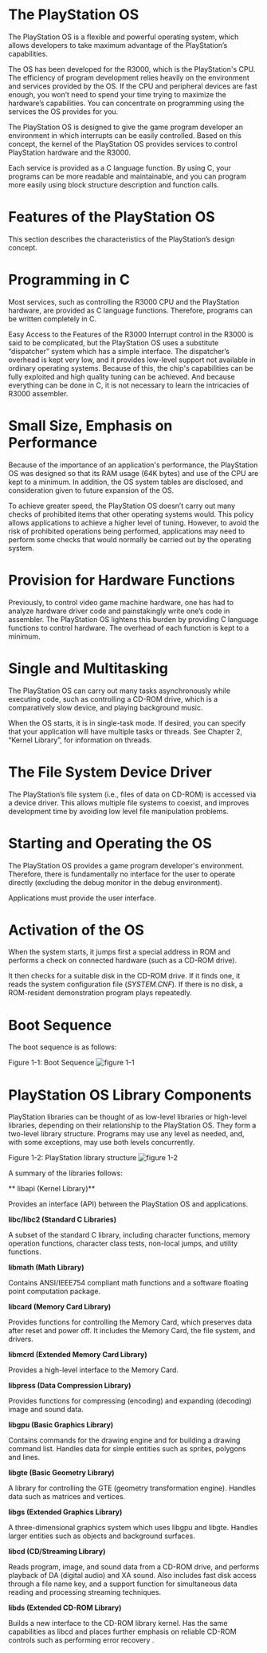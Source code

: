 
# The PlayStation OS

The PlayStation OS is a flexible and powerful operating system, which allows developers to take maximum advantage of the PlayStation’s capabilities.

The OS has been developed for the R3000, which is the PlayStation's CPU. The efficiency of program development relies heavily on the environment and services provided by the OS. If the CPU and peripheral devices are fast enough, you won’t need to spend your time trying to maximize the hardware’s capabilities. You can concentrate on programming using the services the OS provides for you.

The PlayStation OS is designed to give the game program developer an environment in which interrupts can be easily controlled. Based on this concept, the kernel of the PlayStation OS provides services to control PlayStation hardware and the R3000.

Each service is provided as a C language function. By using C, your programs can be more readable and maintainable, and you can program more easily using block structure description and function calls.

# Features of the PlayStation OS

This section describes the characteristics of the PlayStation’s design concept.

# Programming in C

Most services, such as controlling the R3000 CPU and the PlayStation hardware, are provided as C language functions. Therefore, programs can be written completely in C.

Easy Access to the Features of the R3000
Interrupt control in the R3000 is said to be complicated, but the PlayStation OS uses a substitute “dispatcher” system which has a simple interface. The dispatcher’s overhead is kept very low, and it provides low-level support not available in ordinary operating systems. Because of this, the chip's capabilities can be fully exploited and high quality tuning can be achieved. And because everything can be done in C, it is not necessary to learn the intricacies of R3000 assembler.

# Small Size, Emphasis on Performance

Because of the importance of an application's performance, the PlayStation OS was designed so that its RAM usage (64K bytes) and use of the CPU are kept to a minimum. In addition, the OS system tables are disclosed, and consideration given to future expansion of the OS.

To achieve greater speed, the PlayStation OS doesn’t carry out many checks of prohibited items that other operating systems would. This policy allows applications to achieve a higher level of tuning. However, to avoid the risk of prohibited operations being performed, applications may need to perform some checks that would normally be carried out by the operating system.

# Provision for Hardware Functions

Previously, to control video game machine hardware, one has had to analyze hardware driver code and painstakingly write one’s code in assembler. The PlayStation OS lightens this burden by providing C language functions to control hardware. The overhead of each function is kept to a minimum.

# Single and Multitasking

The PlayStation OS can carry out many tasks asynchronously while executing code, such as controlling a CD-ROM drive, which is a comparatively slow device, and playing background music.

When the OS starts, it is in single-task mode. If desired, you can specify that your application will have multiple tasks or threads. See Chapter 2, “Kernel Library”, for information on threads.

# The File System Device Driver

The PlayStation’s file system (i.e., files of data on CD-ROM) is accessed via a device driver. This allows multiple file systems to coexist, and improves development time by avoiding low level file manipulation problems.

# Starting and Operating the OS

The PlayStation OS provides a game program developer's environment. Therefore, there is fundamentally no interface for the user to operate directly (excluding the debug monitor in the debug environment).

Applications must provide the user interface.

# Activation of the OS

When the system starts, it jumps first a special address in ROM and performs a check on connected hardware (such as a CD-ROM drive).

It then checks for a suitable disk in the CD-ROM drive. If it finds one, it reads the system configuration file (*SYSTEM.CNF*).
If there is no disk, a ROM-resident demonstration program plays repeatedly.

# Boot Sequence

The boot sequence is as follows:

Figure 1-1: Boot Sequence
 ![figure 1-1](images/figure_1-1.png)
 
 # PlayStation OS Library Components

PlayStation libraries can be thought of as low-level libraries or high-level libraries, depending on their relationship to the PlayStation OS. They form a two-level library structure. Programs may use any level as needed, and, with some exceptions, may use both levels concurrently.

Figure 1-2: PlayStation library structure
 ![figure 1-2](images/figure_1-2.png)

A summary of the libraries follows:

** libapi (Kernel Library)**

Provides an interface (API) between the PlayStation OS and applications.

**libc/libc2 (Standard C Libraries)**

A subset of the standard C library, including character functions, memory operation functions, character class tests, non-local jumps, and utility functions.

**libmath (Math Library)**

Contains ANSI/IEEE754 compliant math functions and a software floating point computation package.

**libcard (Memory Card Library)**

Provides functions for controlling the Memory Card, which preserves data after reset and power off. It includes the Memory Card, the file system, and drivers.

**libmcrd (Extended Memory Card Library)**

Provides a high-level interface to the Memory Card.

**libpress (Data Compression Library)**

Provides functions for compressing (encoding) and expanding (decoding) image and sound data.

**libgpu (Basic Graphics Library)**

Contains commands for the drawing engine and for building a drawing command list. Handles data for simple entities such as sprites, polygons and lines.

**libgte (Basic Geometry Library)**

A library for controlling the GTE (geometry transformation engine). Handles data such as matrices and vertices.

**libgs (Extended Graphics Library)**

A three-dimensional graphics system which uses libgpu and libgte. Handles larger entities such as objects and background surfaces.

**libcd (CD/Streaming Library)**

Reads program, image, and sound data from a CD-ROM drive, and performs playback of DA (digital audio) and XA sound. Also includes fast disk access through a file name key, and a support function for simultaneous data reading and processing streaming techniques.

**libds (Extended CD-ROM Library)**

Builds a new interface to the CD-ROM library kernel. Has the same capabilities as libcd and places further emphasis on reliable CD-ROM controls such as performing error recovery .
